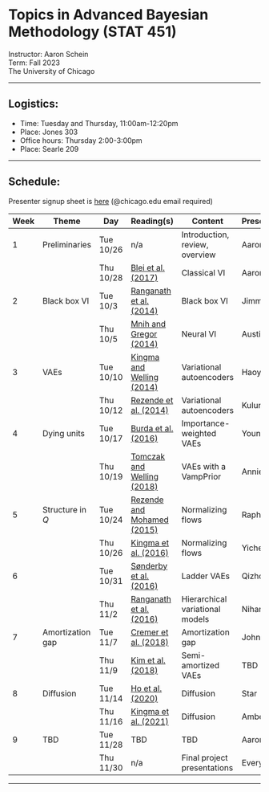 

# Topics in Advanced Bayesian Methodology (STAT 451)
Instructor: Aaron Schein <br>
Term: Fall 2023 <br>
The University of Chicago

---

## Logistics:
- Time: Tuesday and Thursday, 11:00am-12:20pm
- Place: Jones 303
- Office hours: Thursday 2:00-3:00pm
- Place: Searle 209

---
## Schedule:

Presenter signup sheet is [here](https://docs.google.com/spreadsheets/d/1qR57NEFTTGNfcH4fc8sbiN15_OGWAGby-7LoD45jIGs/edit?usp=sharing) (@chicago.edu email required)

| Week  |  Theme | Day | Reading(s) | Content | Presenter | 
| -------- | ------- | ------- | ------- | ------- | ------- |
| 1 | Preliminaries | Tue 10/26 | n/a | Introduction, review, overview | Aaron | 
|   |         | Thu 10/28 | [Blei et al. (2017)](https://github.com/aschein/stat_451/blob/main/readings/1601.00670.pdf) | Classical VI  | Aaron | 
| 2 | Black box VI |  Tue 10/3 | [Ranganath et al. (2014)](https://github.com/aschein/stat_451/blob/main/readings/1401.0118.pdf) | Black box VI   | Jimmy | 
|   | | Thu 10/5 | [Mnih and Gregor (2014)](https://github.com/aschein/stat_451/blob/main/readings/1402.0030.pdf) | Neural VI  | Austin |
| 3 | VAEs | Tue 10/10 | [Kingma and Welling (2014)](https://github.com/aschein/stat_451/blob/main/readings/1312.6114.pdf) | Variational autoencoders | Haoyuan |
|   | | Thu 10/12 | [Rezende et al. (2014)](https://github.com/aschein/stat_451/blob/main/readings/rezende14.pdf) | Variational autoencoders | Kulunu |
| 4 | Dying units | Tue 10/17 | [Burda et al. (2016)](https://github.com/aschein/stat_451/blob/main/readings/1509.00519.pdf) | Importance-weighted VAEs  | Younghun |
|   | | Thu 10/19 | [Tomczak and Welling (2018)](https://github.com/aschein/stat_451/blob/main/readings/tomczak18a.pdf) | VAEs with a VampPrior | Annie |
| 5 | Structure in $Q$ | Tue 10/24 | [Rezende and Mohamed (2015)](https://github.com/aschein/stat_451/blob/main/readings/rezende15.pdf) | Normalizing flows  | Raphael |
|   | | Thu 10/26 | [Kingma et al. (2016)](https://github.com/aschein/stat_451/blob/main/readings/1606.04934.pdf) | Normalizing flows  | Yichen |
| 6 |  | Tue 10/31 | [Sønderby et al. (2016)](https://github.com/aschein/stat_451/blob/main/readings/NIPS-2016-ladder-variational-autoencoders-Paper.pdf) | Ladder VAEs  | Qizhong |
|   | | Thu 11/2 | [Ranganath et al. (2016)](https://github.com/aschein/stat_451/blob/main/readings/ranganath16.pdf) | Hierarchical variational models  | Nihar |
| 7 | Amortization gap | Tue 11/7 | [Cremer et al. (2018)](https://github.com/aschein/stat_451/blob/main/readings/cremer18a.pdf) | Amortization gap  | John |
|   | | Thu 11/9 | [Kim et al. (2018)](https://github.com/aschein/stat_451/blob/main/readings/kim18e.pdf) | Semi-amortized VAEs | TBD |
| 8 | Diffusion | Tue 11/14 | [Ho et al. (2020)](https://github.com/aschein/stat_451/blob/main/readings/NeurIPS-2020-denoising-diffusion-probabilistic-models-Paper.pdf) | Diffusion  | Star |
|   | | Thu 11/16 | [Kingma et al. (2021)](https://github.com/aschein/stat_451/blob/main/readings/NeurIPS-2021-variational-diffusion-models-Paper.pdf) | Diffusion  | Amber |
| 9 | TBD | Tue 11/28 | TBD | TBD  | Aaron |
|   | | Thu 11/30  | n/a | Final project presentations | Everyone |
___
